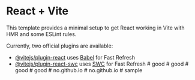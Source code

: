 # React + Vite

This template provides a minimal setup to get React working in Vite with HMR and some ESLint rules.

Currently, two official plugins are available:

- [@vitejs/plugin-react](https://github.com/vitejs/vite-plugin-react/blob/main/packages/plugin-react/README.md) uses [Babel](https://babeljs.io/) for Fast Refresh
- [@vitejs/plugin-react-swc](https://github.com/vitejs/vite-plugin-react-swc) uses [SWC](https://swc.rs/) for Fast Refresh
#   g o o d  
 #   g o o d  
 #   g o o d  
 #   g o o d  
 #   n o . g i t h u b . i o  
 #   n o . g i t h u b . i o  
 #   s a m p l e  
 